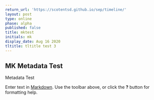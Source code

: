 ```yaml
---
return_url: 'https://scotentsd.github.io/sep/timeline/'
layout: post
type: online
phase: alpha
published: false
title: mktest
initials: mk
display_date: Aug 16 2020
tltitle: tltitle test 3
---
```

## MK Metadata Test

Metadata Test


Enter text in [Markdown](http://daringfireball.net/projects/markdown/). Use the toolbar above, or click the **?** button for formatting help.

